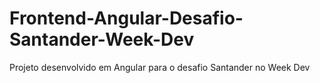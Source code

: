 # Frontend-Angular-Desafio-Santander-Week-Dev
Projeto desenvolvido em Angular para o desafio Santander no Week Dev
